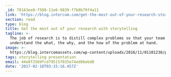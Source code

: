 ```yaml
---
_id: 78163ee0-f588-11e6-9839-f7b8b79f4a11
link: 'https://blog.intercom.com/get-the-most-out-of-your-research-storytelling/'
section: read
type: blog
title: Get the most out of your research with storytelling
tagline: >-
  The job of research is to distill complex problems so that your team
  understand the what, the why, and the how of the problem at hand.
image: >-
  https://blog.intercomassets.com/wp-content/uploads/2016/11/01101238/power_of_storytelling_logo.jpg
tags: storytelling presentation
email: 44e8f2569fcd795157035e74ed86ebd8
date: '2017-02-18T03:15:16.457Z'
---
```

